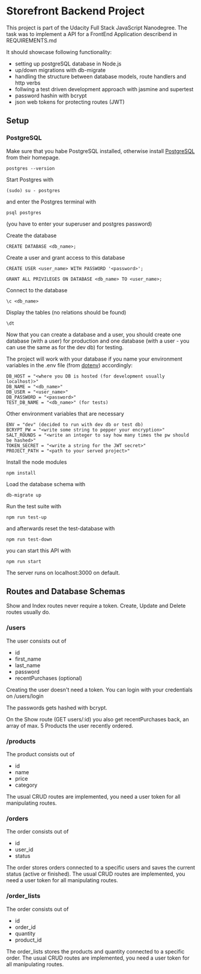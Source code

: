# Storefront Backend Project

This project is part of the Udacity Full Stack JavaScript Nanodegree.
The task was to implement a API for a FrontEnd Application describend in REQUIREMENTS.md

It should showcase following functionality:

- setting up postgreSQL database in Node.js
- up/down migrations with db-migrate
- handling the structure between database models, route handlers and http verbs
- follwing a test driven development approach with jasmine and supertest
- password hashin with bcrypt
- json web tokens for protecting routes (JWT)

## Setup

### PostgreSQL

Make sure that you habe PostgreSQL installed, otherwise install [PostgreSQL](https://www.postgresql.org) from their homepage.

```
postgres --version
```

Start Postgres with

```
(sudo) su - postgres
```

and enter the Postgres terminal with

```
psql postgres
```

(you have to enter your superuser and postgres password)

Create the database

```
CREATE DATABASE <db_name>;
```

Create a user and grant access to this database

```
CREATE USER <user_name> WITH PASSWORD '<password>';

GRANT ALL PRIVILEGES ON DATABASE <db_name> TO <user_name>;
```

Connect to the database

```
\c <db_name>
```

Display the tables (no relations should be found)

```
\dt
```

Now that you can create a database and a user, you should create one database (with a user) for production and one database (with a user - you can use the same as for the dev db) for testing.

The project will work with your database if you name your environment variables in the .env file (from [dotenv](https://www.npmjs.com/package/dotenv)) accordingly:

```
DB_HOST = "<where you DB is hosted (for development usually localhost)>"
DB_NAME = "<db_name>"
DB_USER = "<user_name>"
DB_PASSWORD = "<password>"
TEST_DB_NAME = "<db_name>" (for tests)
```

Other environment variables that are necessary

```
ENV = "dev" (decided to run with dev db or test db)
BCRYPT_PW = "<write some string to pepper your encryption>"
SALT_ROUNDS = "<write an integer to say how many times the pw should be hashed>"
TOKEN_SECRET = "<write a string for the JWT secret>"
PROJECT_PATH = "<path to your served project>"
```

Install the node modules

```
npm install
```

Load the database schema with

```
db-migrate up
```

Run the test suite with 

```
npm run test-up
```

and afterwards reset the test-database with

```
npm run test-down
```

you can start this API with

```
npm run start
```

The server runs on localhost:3000 on default.

## Routes and Database Schemas

Show and Index routes never require a token.
Create, Update and Delete routes usually do.

### /users

The user consists out of
- id 
- first_name
- last_name
- password
- recentPurchases (optional)

Creating the user doesn't need a token.
You can login with your credentials on /users/login

The passwords gets hashed with bcrypt.

On the Show route (GET users/:id) you also get recentPurchases back, an array of max. 5 Products the user recently ordered.

### /products

The product consists out of
- id
- name
- price
- category

The usual CRUD routes are implemented, you need a user token for all manipulating routes.

### /orders

The order consists out of
- id
- user_id
- status
  
The order stores orders connected to a specific users and saves the current status (active or finished).
The usual CRUD routes are implemented, you need a user token for all manipulating routes.

### /order_lists
The order consists out of
- id
- order_id
- quantity
- product_id
  
The order_lists stores the products and quantity connected to a specific order.
The usual CRUD routes are implemented, you need a user token for all manipulating routes.
